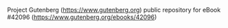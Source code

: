 Project Gutenberg (https://www.gutenberg.org) public repository for eBook #42096 (https://www.gutenberg.org/ebooks/42096)
